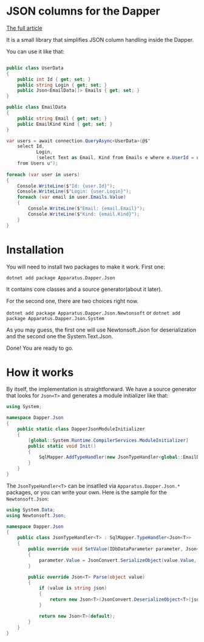 # JSON columns for the Dapper

[The full article](https://dev.to/byme8/making-dapper-and-json-friends-5afc)

It is a small library that simplifies JSON column handling inside the Dapper. 

You can use it like that:

``` cs

public class UserData
{
    public int Id { get; set; }
    public string Login { get; set; }
    public Json<EmailData[]> Emails { get; set; }
}

public class EmailData
{
    public string Email { get; set; }
    public EmailKind Kind { get; set; }
}

var users = await connection.QueryAsync<UserData>(@$"
    select Id,
           Login,
           (select Text as Email, Kind from Emails e where e.UserId = u.Id FOR JSON PATH) as Emails
    from Users u");
    
foreach (var user in users)
{
    Console.WriteLine($"Id: {user.Id}");
    Console.WriteLine($"Login: {user.Login}");
    foreach (var email in user.Emails.Value)
    {
        Console.WriteLine($"Email: {email.Email}");
        Console.WriteLine($"Kind: {email.Kind}");
    }
}

```

# Installation

You will need to install two packages to make it work. 
First one:

``` dotnet add package Apparatus.Dapper.Json ```

It contains core classes and a source generator(about it later).

For the second one, there are two choices right now.

``` dotnet add package Apparatus.Dapper.Json.Newtonsoft ``` or ``` dotnet add package Apparatus.Dapper.Json.System ```

As you may guess, the first one will use Newtonsoft.Json for deserialization and the second one the System.Text.Json.

Done! You are ready to go.


# How it works

By itself, the implementation is straightforward. We have a source generator that looks for `` Json<T> `` and generates a module initializer like that:

``` cs 
using System;

namespace Dapper.Json
{
    public static class DapperJsonModuleInitializer
    {
        [global::System.Runtime.CompilerServices.ModuleInitializer]
        public static void Init()
        {
            SqlMapper.AddTypeHandler(new JsonTypeHandler<global::EmailData[]>());
        }
    }
}
```
The `` JsonTypeHandler<T> `` can be insatlled via `` Apparatus.Dapper.Json.* `` packages, or you can write your own.
Here is the sample for the `` Newtonsoft.Json ``:

``` cs 
using System.Data;
using Newtonsoft.Json;

namespace Dapper.Json
{
    public class JsonTypeHandler<T> : SqlMapper.TypeHandler<Json<T>>
    {
        public override void SetValue(IDbDataParameter parameter, Json<T> value)
        {
            parameter.Value = JsonConvert.SerializeObject(value.Value, JsonSettings.Settings);
        }

        public override Json<T> Parse(object value)
        {
            if (value is string json)
            {
                return new Json<T>(JsonConvert.DeserializeObject<T>(json, JsonSettings.Settings));
            }

            return new Json<T>(default);
        }
    }
}
```




